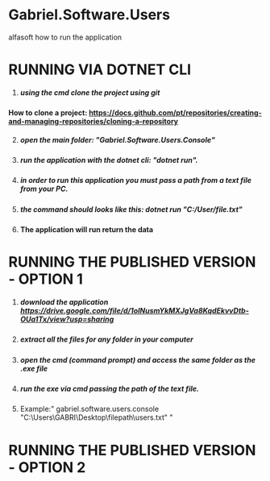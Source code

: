 # Gabriel.Software.Users
alfasoft
how to run the application

# RUNNING VIA DOTNET CLI
1. ##### using the cmd clone the project using git
#### How to clone a project: https://docs.github.com/pt/repositories/creating-and-managing-repositories/cloning-a-repository
2. ##### open the main folder: "Gabriel.Software.Users.Console"
3. ##### run the application with the dotnet cli: "dotnet run".
4. ##### in order to run this application you must pass a path from a text file from your PC.
5. ##### the command should looks like this: dotnet run "C:/User/file.txt" 
6. #### The application will run return the data







# RUNNING THE PUBLISHED VERSION - OPTION 1
1. ##### download the application https://drive.google.com/file/d/1olNusmYkMXJgVa8KqdEkvvDtb-OUa1Tx/view?usp=sharing
2. ##### extract all the files for any folder in your computer
3. ##### open the cmd (command prompt) and access the same folder as the .exe file 
4. ##### run the exe via cmd passing the path of the text file.
5. Example:" gabriel.software.users.console "C:\Users\GABRI\Desktop\filepath\users.txt"  "


# RUNNING THE PUBLISHED VERSION - OPTION 2
